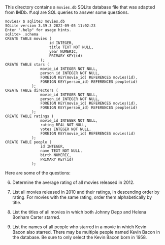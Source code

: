 This directory contains a `movies.db` SQLite database file that was adapted from IMDb. #.sql are SQL queries to answer some questions. 
```
movies/ $ sqlite3 movies.db
SQLite version 3.39.3 2022-09-05 11:02:23
Enter ".help" for usage hints.
sqlite> .schema
CREATE TABLE movies (
                    id INTEGER,
                    title TEXT NOT NULL,
                    year NUMERIC,
                    PRIMARY KEY(id)
                );
CREATE TABLE stars (
                movie_id INTEGER NOT NULL,
                person_id INTEGER NOT NULL,
                FOREIGN KEY(movie_id) REFERENCES movies(id),
                FOREIGN KEY(person_id) REFERENCES people(id)
            );
CREATE TABLE directors (
                movie_id INTEGER NOT NULL,
                person_id INTEGER NOT NULL,
                FOREIGN KEY(movie_id) REFERENCES movies(id),
                FOREIGN KEY(person_id) REFERENCES people(id)
            );
CREATE TABLE ratings (
                movie_id INTEGER NOT NULL,
                rating REAL NOT NULL,
                votes INTEGER NOT NULL,
                FOREIGN KEY(movie_id) REFERENCES movies(id)
            );
CREATE TABLE people (
                id INTEGER,
                name TEXT NOT NULL,
                birth NUMERIC,
                PRIMARY KEY(id)
            );
```

Here are some of the questions:

6. Determine the average rating of all movies released in 2012.

7. List all movies released in 2010 and their ratings, in descending order by rating. For movies with the same rating, order them alphabetically by title.

12. List the titles of all movies in which both Johnny Depp and Helena Bonham Carter starred.

13. List the names of all people who starred in a movie in which Kevin Bacon also starred.
  There may be multiple people named Kevin Bacon in the database. Be sure to only select the Kevin Bacon born in 1958.
